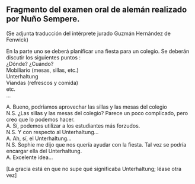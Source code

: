 ## Fragmento del examen oral de alemán realizado por Nuño Sempere.
(Se adjunta traducción del intérprete jurado Guzmán Hernández de Fenwick)

En la parte uno se deberá planificar una fiesta para un colegio. Se deberán discutir los siguientes puntos  :  
¿Dónde? ¿Cuándo?  
Mobiliario (mesas, sillas, etc.)  
Unterhaltung  
Viandas (refrescos y comida)  
etc.  
...

A. Bueno, podríamos aprovechar las sillas y las mesas del colegio    
N.S. ¿Las sillas y las mesas del colegio? Parece un poco complicado, pero creo que lo podemos hacer.  
A. Sí, podemos utilizar a los estudiantes más forzudos.  
N.S. Y con respecto al Unterhaltung...  
A. Ah, sí, el Unterhaltung...  
N.S. Sophie me dijo que nos quería ayudar con la fiesta. Tal vez se podría encargar ella del Unterhaltung.  
A. Excelente idea...  

[La gracia está en que no supe qué significaba Unterhaltung; léase otra vez]  
